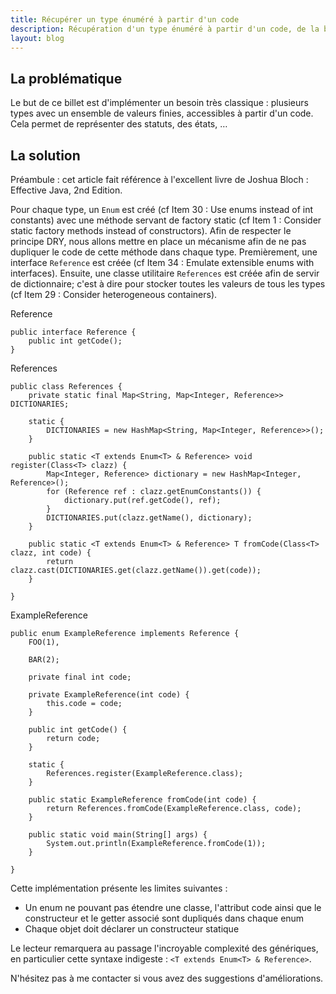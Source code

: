 ```yaml
---
title: Récupérer un type énuméré à partir d'un code
description: Récupération d'un type énuméré à partir d'un code, de la bonne utilisation des Generics de Java 5
layout: blog
---
```

## La problématique

Le but de ce billet est d'implémenter un besoin très classique : plusieurs types avec un ensemble de
valeurs finies, accessibles à partir d'un code. Cela permet de représenter des statuts, des états, …

## La solution

Préambule : cet article fait référence à l'excellent livre de Joshua Bloch : Effective Java, 2nd
Edition.

Pour chaque type, un `Enum` est créé (cf Item 30 : Use enums instead of int constants) avec une
méthode servant de factory static (cf Item 1 : Consider static factory methods instead of
constructors). Afin de respecter le principe DRY, nous allons mettre en place un mécanisme afin de
ne pas dupliquer le code de cette méthode dans chaque type. Premièrement, une interface `Reference`
est créée (cf Item 34 : Emulate extensible enums with interfaces). Ensuite, une classe utilitaire
`References` est créée afin de servir de dictionnaire; c'est à dire pour stocker toutes les valeurs
de tous les types (cf Item 29 : Consider heterogeneous containers).

Reference

```
public interface Reference {
    public int getCode();
}
```

References

```
public class References {
    private static final Map<String, Map<Integer, Reference>> DICTIONARIES;

    static {
        DICTIONARIES = new HashMap<String, Map<Integer, Reference>>();
    }

    public static <T extends Enum<T> & Reference> void register(Class<T> clazz) {
        Map<Integer, Reference> dictionary = new HashMap<Integer, Reference>();
        for (Reference ref : clazz.getEnumConstants()) {
            dictionary.put(ref.getCode(), ref);
        }
        DICTIONARIES.put(clazz.getName(), dictionary);
    }

    public static <T extends Enum<T> & Reference> T fromCode(Class<T> clazz, int code) {
        return clazz.cast(DICTIONARIES.get(clazz.getName()).get(code));
    }

}
```

ExampleReference

```
public enum ExampleReference implements Reference {
    FOO(1),

    BAR(2);

    private final int code;

    private ExampleReference(int code) {
        this.code = code;
    }

    public int getCode() {
        return code;
    }

    static {
        References.register(ExampleReference.class);
    }

    public static ExampleReference fromCode(int code) {
        return References.fromCode(ExampleReference.class, code);
    }

    public static void main(String[] args) {
        System.out.println(ExampleReference.fromCode(1));
    }

}
```

Cette implémentation présente les limites suivantes :

-   Un enum ne pouvant pas étendre une classe, l'attribut code ainsi que le constructeur et le
    getter associé sont dupliqués dans chaque enum
-   Chaque objet doit déclarer un constructeur statique

Le lecteur remarquera au passage l'incroyable complexité des génériques, en particulier cette
syntaxe indigeste : `<T extends Enum<T> & Reference>`.

N'hésitez pas à me contacter si vous avez des suggestions d'améliorations.
